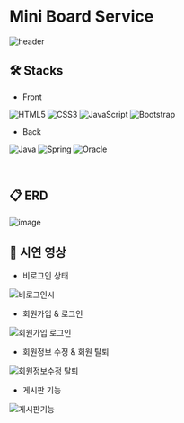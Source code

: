 # Mini Board Service

![header](https://capsule-render.vercel.app/api?type=waving&color=auto&height=300&section=header&text=Mini%20Board%20Service&fontSize=90&animation=fadeIn&fontAlignY=38&desc=Spring%20Legacy&descAlignY=61&descAlign=50)

## 🛠 Stacks

- Front
  
![HTML5](https://img.shields.io/badge/html5-E34F26?style=for-the-badge&logo=html5&logoColor=white)
![CSS3](https://img.shields.io/badge/CSS3-1572B6?style=for-the-badge&logo=CSS3&logoColor=white)
![JavaScript](https://img.shields.io/badge/JavaScript-F7DF1E?style=for-the-badge&logo=JavaScript&logoColor=white)
![Bootstrap](https://img.shields.io/badge/Bootstrap5-7952B3?style=for-the-badge&logo=BootStrap&logoColor=white)

- Back
  
![Java](https://img.shields.io/badge/Java-007396.svg?&style=for-the-badge&logo=Java&logoColor=white)
![Spring](https://img.shields.io/badge/Spring-6DB33F.svg?&style=for-the-badge&logo=Spring&logoColor=white)
![Oracle](https://img.shields.io/badge/Oracle-F80000.svg?&style=for-the-badge&logo=Oracle&logoColor=white)

<br>

## 📋 ERD
![image](https://github.com/kimm9803/Spring-BoardProject/assets/118273341/8510d02f-5e22-417c-8eee-78903aa0edff)


## 📜 시연 영상

- 비로그인 상태

![비로그인시](https://github.com/kimm9803/Spring-BoardProject/assets/118273341/ad5945bd-7ce6-4628-962a-7a39070e76c3)


- 회원가입 & 로그인

![회원가입 로그인](https://github.com/kimm9803/Spring-BoardProject/assets/118273341/83125140-66cc-4288-9d76-bcfea77fdaa4)


- 회원정보 수정 & 회원 탈퇴

![회원정보수정 탈퇴](https://github.com/kimm9803/Spring-BoardProject/assets/118273341/329b9669-0495-4ce4-aab4-3741f4147fbe)


- 게시판 기능

![게시판기능](https://github.com/kimm9803/Spring-BoardProject/assets/118273341/1c0fa086-291a-4669-852b-ab7d9f2b9466)

